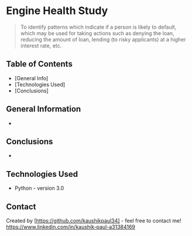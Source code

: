 # Engine Health Study
> To identify patterns which indicate if a person is likely to default, which may be used for taking actions such as denying the loan, reducing the amount of loan, lending (to risky applicants) at a higher interest rate, etc.


## Table of Contents
* [General Info]
* [Technologies Used]
* [Conclusions]


## General Information
- 


## Conclusions
- 



## Technologies Used
- Python - version 3.0


## Contact
Created by [https://github.com/kaushikpaul34] - feel free to contact me!
https://www.linkedin.com/in/kaushik-paul-a31384169

<!-- Optional -->
<!-- ## License -->
<!-- This project is open source and available under the [... License](). -->

<!-- You don't have to include all sections - just the one's relevant to your project -->
